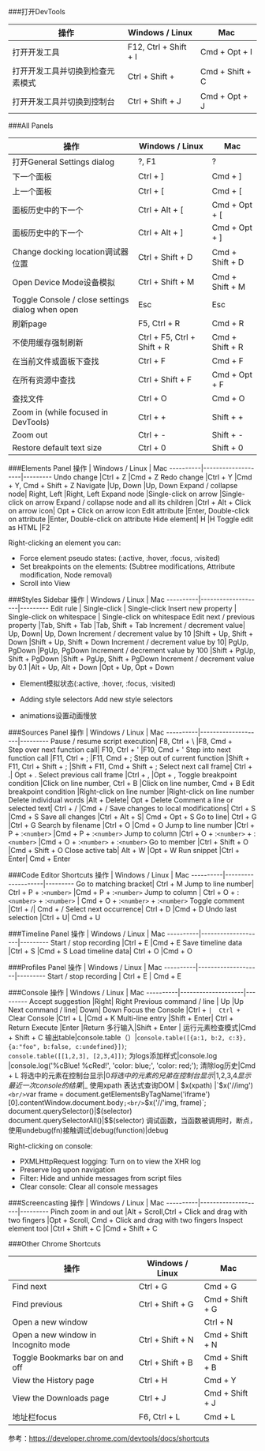 ###打开DevTools
   
操作     		|   Windows / Linux   |     Mac
--------		|	-------------------	|	-----------------
打开开发工具	|	F12, Ctrl + Shift + I	|   Cmd + Opt + I
打开开发工具并切换到检查元素模式	|	Ctrl + Shift +  |   Cmd + Shift + C
打开开发工具并切换到控制台	|	Ctrl + Shift + J    |    Cmd + Opt + J



###All Panels

操作		|	 Windows / Linux  |     Mac
----------|--------------------|---------
打开General Settings dialog|	?, F1|	?
下一个面板	|	Ctrl + ]	|	Cmd + ]
上一个面板	|	Ctrl + [	|	Cmd + [
面板历史中的下一个	|	Ctrl + Alt + [   |   Cmd + Opt + [
面板历史中的下一个	|   Ctrl + Alt + ]   |   Cmd + Opt + ]
Change docking location调试器位置	    |Ctrl + Shift + D  | Cmd + Shift + D
Open Device Mode设备模拟		|	Ctrl + Shift + M  |  Cmd + Shift + M
Toggle Console / close settings dialog when open |	Esc	|Esc
刷新page|	F5, Ctrl + R|	Cmd + R
不使用缓存强制刷新	|Ctrl + F5, Ctrl + Shift + R|	Cmd + Shift + R
在当前文件或面板下查找|Ctrl + F|	Cmd + F
在所有资源中查找	|Ctrl + Shift + F	|Cmd + Opt + F
查找文件	| Ctrl + O	|Cmd + O
Zoom in (while focused in DevTools)|	Ctrl + +	|Shift + +
Zoom out|	Ctrl + -|	Shift + -
Restore default text size|	Ctrl + 0	|Shift + 0



###Elements Panel
操作		|	 Windows / Linux  |     Mac
----------|--------------------|---------
Undo change	|Ctrl + Z	|Cmd + Z
Redo change	|Ctrl + Y	|Cmd + Y, Cmd + Shift + Z
Navigate	|Up, Down	|Up, Down
Expand / collapse node|	Right, Left	|Right, Left
Expand node	|Single-click on arrow	|Single-click on arrow
Expand / collapse node and all its children	|Ctrl + Alt + Click on arrow icon|	Opt + Click on arrow icon
Edit attribute	|Enter, Double-click on attribute	|Enter, Double-click on attribute
Hide element|	H	|H
Toggle edit as HTML	|F2
	
Right-clicking an element you can:

* Force element pseudo states: (:active, :hover, :focus, :visited)
* Set breakpoints on the elements: (Subtree modifications, Attribute modification, Node removal)
* Scroll into View



###Styles Sidebar
操作		|	 Windows / Linux  |     Mac
----------|--------------------|---------
Edit rule	| Single-click |	Single-click
Insert new property	| Single-click on whitespace | Single-click on whitespace
Edit next / previous property	|Tab, Shift + Tab	|Tab, Shift + Tab
Increment / decrement value|	Up, Down|	Up, Down
Increment / decrement value by 10	|Shift + Up, Shift + Down	|Shift + Up, Shift + Down
Increment / decrement value by 10|	PgUp, PgDown	|PgUp, PgDown
Increment / decrement value by 100	|Shift + PgUp, Shift + PgDown	|Shift + PgUp, Shift + PgDown
Increment / decrement value by 0.1	|Alt + Up, Alt + Down	|Opt + Up, Opt + Down

* Element模拟状态(:active, :hover, :focus, :visited)

* Adding style selectors Add new style selectors
* animations设置动画慢放



###Sources Panel
操作		|	 Windows / Linux  |     Mac
----------|--------------------|---------
Pause / resume script execution|	F8, Ctrl + \	|F8, Cmd + \
Step over next function call|	F10, Ctrl + '	|F10, Cmd + '
Step into next function call	|F11, Ctrl + ;	|F11, Cmd + ;
Step out of current function	|Shift + F11, Ctrl + Shift + ;	|Shift + F11, Cmd + Shift + ;
Select next call frame|	Ctrl + .|	Opt + .
Select previous call frame	|Ctrl + ,	|Opt + ,
Toggle breakpoint condition	|Click on line number, Ctrl + B	|Click on line number, Cmd + B
Edit breakpoint condition	|Right-click on line number	|Right-click on line number
Delete individual words	|Alt + Delete|	Opt + Delete
Comment a line or selected text|	Ctrl + /	|Cmd + /
Save changes to local modifications|	Ctrl + S	|Cmd + S
Save all changes	|Ctrl + Alt + S|	Cmd + Opt + S
Go to line|	Ctrl + G	|Ctrl + G
Search by filename	|Ctrl + O	|Cmd + O
Jump to line number	|Ctrl + P + :`<number>`	|Cmd + P + :`<number>`
Jump to column	|Ctrl + O + :`<number>` + :`<number>`	|Cmd + O + :`<number>` + :`<number>`
Go to member	|Ctrl + Shift + O	|Cmd + Shift + O
Close active tab|	Alt + W	|Opt + W
Run snippet	|Ctrl + Enter|	Cmd + Enter



###Code Editor Shortcuts
操作		|	 Windows / Linux  |     Mac
----------|--------------------|---------
Go to matching bracket|	Ctrl + M
Jump to line number|	Ctrl + P + :`<number>`	|Cmd + P + :`<number>`
Jump to column |	Ctrl + O + :`<number>` + :`<number>`	| Cmd + O + :`<number>` + :`<number>`
Toggle comment	|Ctrl + /|	Cmd + /
Select next occurrence|	Ctrl + D	|Cmd + D
Undo last selection	|Ctrl + U|	Cmd + U


###Timeline Panel
操作		|	 Windows / Linux  |     Mac
----------|--------------------|---------
Start / stop recording	|Ctrl + E	|Cmd + E
Save timeline data	|Ctrl + S	|Cmd + S
Load timeline data|	Ctrl + O	|Cmd + O



###Profiles Panel
操作		|	 Windows / Linux  |     Mac
----------|--------------------|---------
Start / stop recording	| Ctrl + E	| Cmd + E



###Console
操作		|	 Windows / Linux  |     Mac
----------|--------------------|---------
Accept suggestion	|Right|	Right
Previous command / line |	Up	|Up
Next command / line|	Down|	Down
Focus the Console	|Ctrl + `|	Ctrl + `
Clear Console	|Ctrl + L	|Cmd + K 
Multi-line entry	|Shift + Enter|	Ctrl + Return
Execute	|Enter	|Return
多行输入|Shift + Enter | 
运行元素检查模式|Cmd + Shift + C 
输出table|console.table（）|`console.table([{a:1, b:2, c:3}, {a:"foo", b:false, c:undefined}])`;<br/>`console.table([[1,2,3], [2,3,4]])`;
为logs添加样式|console.log |console.log('%cBlue! %cRed!', 'color: blue;', 'color: red;');
清除log历史|Cmd + L
将选中的元素在控制台显示|$0
将选中的元素的兄弟在控制台显示|$1,$2,$3,$4
显示最近一次console的结果|$_ 
使用xpath 表达式查询DOM | $x(xpath) |`$x('//img')`<br/>`var frame = document.getElementsByTagName('iframe')[0].contentWindow.document.body`;<br/>`$x('//'img, frame)`;
document.querySelector()|$(selector)
document.querySelectorAll()|$$(selector)
调试函数，当函数被调用时，断点，使用undebug(fn)接触调试|debug(function)|debug

Right-clicking on console:

* PXMLHttpRequest logging: Turn on to view the XHR log
* Preserve log upon navigation
* Filter: Hide and unhide messages from script files
* Clear console: Clear all console messages



###Screencasting
操作		|	 Windows / Linux  |     Mac
----------|--------------------|---------
Pinch zoom in and out	|Alt + Scroll,Ctrl + Click and drag with two fingers	|Opt + Scroll, Cmd + Click and drag with two fingers
Inspect element tool	|Ctrl + Shift + C	|Cmd + Shift + C



###Other Chrome Shortcuts

操作		|	 Windows / Linux  |     Mac
----------|--------------------|---------
Find next|	Ctrl + G	|Cmd + G
Find previous	|Ctrl + Shift + G	|Cmd + Shift + G
Open a new window ||Ctrl + N	|Cmd  + N
Open a new window in Incognito mode	|Ctrl + Shift + N	|Cmd + Shift + N
Toggle Bookmarks bar on and off	|Ctrl + Shift + B	|Cmd + Shift + B
View the History page	|Ctrl + H	|Cmd + Y
View the Downloads page	|Ctrl + J	|Cmd + Shift + J
地址栏focus|F6, Ctrl + L|Cmd + L

参考：<https://developer.chrome.com/devtools/docs/shortcuts>